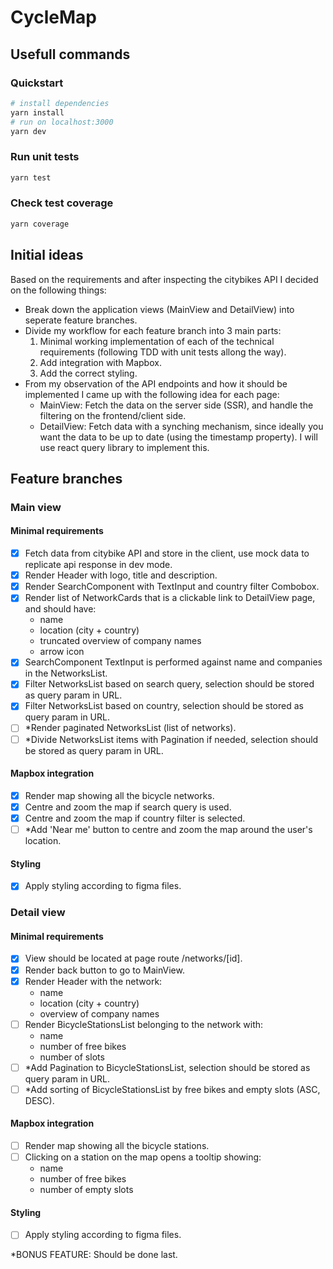 # CycleMap

## Usefull commands

### Quickstart

```bash
# install dependencies
yarn install
# run on localhost:3000
yarn dev
```

### Run unit tests

```bash
yarn test
```

### Check test coverage

```bash
yarn coverage
```

## Initial ideas

Based on the requirements and after inspecting the citybikes API I decided on the following things:

- Break down the application views (MainView and DetailView) into seperate feature branches.
- Divide my workflow for each feature branch into 3 main parts:
  1.  Minimal working implementation of each of the technical requirements (following TDD with unit
      tests allong the way).
  2.  Add integration with Mapbox.
  3.  Add the correct styling.
- From my observation of the API endpoints and how it should be implemented I came up with the
  following idea for each page:
  - MainView: Fetch the data on the server side (SSR), and handle the filtering on the
    frontend/client side.
  - DetailView: Fetch data with a synching mechanism, since ideally you want the data to be up to
    date (using the timestamp property). I will use react query library to implement this.

## Feature branches

### Main view

#### Minimal requirements

- [x] Fetch data from citybike API and store in the client, use mock data to replicate api response
      in dev mode.
- [x] Render Header with logo, title and description.
- [x] Render SearchComponent with TextInput and country filter Combobox.
- [x] Render list of NetworkCards that is a clickable link to DetailView page, and should have:
  - name
  - location (city + country)
  - truncated overview of company names
  - arrow icon
- [x] SearchComponent TextInput is performed against name and companies in the NetworksList.
- [x] Filter NetworksList based on search query, selection should be stored as query param in URL.
- [x] Filter NetworksList based on country, selection should be stored as query param in URL.
- [ ] \*Render paginated NetworksList (list of networks).
- [ ] \*Divide NetworksList items with Pagination if needed, selection should be stored as query
      param in URL.

#### Mapbox integration

- [x] Render map showing all the bicycle networks.
- [x] Centre and zoom the map if search query is used.
- [x] Centre and zoom the map if country filter is selected.
- [ ] \*Add 'Near me' button to centre and zoom the map around the user's location.

#### Styling

- [x] Apply styling according to figma files.

### Detail view

#### Minimal requirements

- [x] View should be located at page route /networks/[id].
- [x] Render back button to go to MainView.
- [x] Render Header with the network:
  - name
  - location (city + country)
  - overview of company names
- [ ] Render BicycleStationsList belonging to the network with:
  - name
  - number of free bikes
  - number of slots
- [ ] \*Add Pagination to BicycleStationsList, selection should be stored as query param in URL.
- [ ] \*Add sorting of BicycleStationsList by free bikes and empty slots (ASC, DESC).

#### Mapbox integration

- [ ] Render map showing all the bicycle stations.
- [ ] Clicking on a station on the map opens a tooltip showing:
  - name
  - number of free bikes
  - number of empty slots

#### Styling

- [ ] Apply styling according to figma files.

\*BONUS FEATURE: Should be done last.
